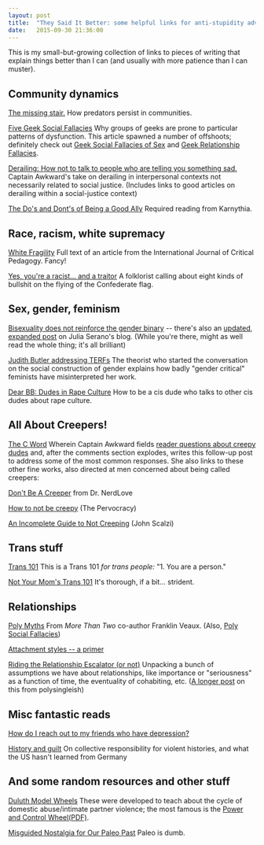 ```yaml
---
layout: post
title:  "They Said It Better: some helpful links for anti-stupidity advocacy"
date:   2015-09-30 21:36:00
---
```


This is my small-but-growing collection of links to pieces of writing that explain things better than I can (and usually with more patience than I can muster). 

## Community dynamics

[The missing stair.](http://pervocracy.blogspot.com/2012/06/missing-stair.html) How predators persist in communities.

[Five Geek Social Fallacies](http://www.plausiblydeniable.com/opinion/gsf.html) Why groups of geeks are prone to particular patterns of dysfunction. This article spawned a number of offshoots; definitely check out [Geek Social Fallacies of Sex](http://pervocracy.blogspot.com/2012/02/geek-social-fallacies-of-sex.html) and [Geek Relationship Fallacies](http://captainawkward.com/2012/04/16/geek-relationship-fallacies/).

[Derailing: How not to talk to people who are telling you something sad.](http://captainawkward.com/2011/12/05/derailing-how-not-to-talk-to-people-who-are-telling-you-something-sad/) Captain Awkward's take on derailing in interpersonal contexts not necessarily related to social justice. (Includes links to good articles on derailing within a social-justice context)

[The Do's and Dont's of Being a Good Ally](http://theangryblackwoman.com/2009/10/01/the-dos-and-donts-of-being-a-good-ally/) Required reading from Karnythia.

## Race, racism, white supremacy

[White Fragility](http://libjournal.uncg.edu/index.php/ijcp/article/view/249/116) Full text of an article from the International Journal of Critical Pedagogy. Fancy!

[Yes, you're a racist... and a traitor](https://medium.com/@thejohnprice/yes-you-re-a-racist-and-a-traitor-6c4bb12c5b63) A folklorist calling about eight kinds of bullshit on the flying of the Confederate flag. 

## Sex, gender, feminism

[Bisexuality does not reinforce the gender binary](http://www.thescavenger.net/sex-gender-sexual-diversity/glb-diversity/467-bisexuality-does-not-reinforce-the-gender-binary-39675.html) -- there's also an [updated, expanded post](http://juliaserano.blogspot.com/2012/11/bisexuality-and-binaries-revisited.html) on Julia Serano's blog. (While you're there, might as well read the whole thing; it's all brilliant)

[Judith Butler addressing TERFs](http://theterfs.com/2014/05/01/judith-butler-addresses-terfs-and-the-work-of-sheila-jeffreys-and-janice-raymond/) The theorist who started the conversation on the social construction of gender explains how badly "gender critical" feminists have misinterpreted her work. 

[Dear BB: Dudes in Rape Culture](http://gutsmagazine.ca/blog/dear-bb) How to be a cis dude who talks to other cis dudes about rape culture.

## All About Creepers!
[The C Word](http://captainawkward.com/2012/08/11/the-c-word/) Wherein Captain Awkward fields [reader questions about creepy dudes](http://captainawkward.com/2012/08/07/322-323-my-friend-group-has-a-case-of-the-creepy-dude-how-do-we-clear-that-up/) and, after the comments section explodes, writes this follow-up post to address some of the most common responses. She also links to these other fine works, also directed at men concerned about being called creepers:

[Don't Be A Creeper](http://www.doctornerdlove.com/2011/12/dont-be-a-creeper/all/1/) from Dr. NerdLove

[How to not be creepy](http://pervocracy.blogspot.com/2011/07/how-to-not-be-creepy.html) (The Pervocracy)

[An Incomplete Guide to Not Creeping](http://whatever.scalzi.com/2012/08/09/an-incomplete-guide-to-not-creeping/) (John Scalzi)


## Trans stuff
[Trans 101](https://binarysubverter.wordpress.com/2010/11/24/trans-101/) This is a Trans 101 *for trans people:* "1. You are a person."

[Not Your Mom's Trans 101](http://www.tranarchism.com/2010/11/26/not-your-moms-trans-101/) It's thorough, if a bit... strident.

## Relationships

[Poly Myths](https://www.morethantwo.com/polymyths.html) From *More Than Two* co-author Franklin Veaux. (Also, [Poly Social Fallacies](https://www.morethantwo.com/socialfallacies.html))

[Attachment styles -- a primer](http://www.thedirtynormal.com/blog/2010/06/21/attachment-styles-a-primer/) 

[Riding the Relationship Escalator (or not)](http://solopoly.net/2012/11/29/riding-the-relationship-escalator-or-not/) Unpacking a bunch of assumptions we have about relationships, like importance or "seriousness" as a function of time, the eventuality of cohabiting, etc. ([A longer post](http://polysingleish.com/2015/04/28/navigating-non-escalator-relationships/) on this from polysingleish)

## Misc fantastic reads
[How do I reach out to my friends who have depression?](http://captainawkward.com/2014/08/12/613-how-do-i-reach-out-to-my-friends-who-have-depression/)

[History and guilt](http://aeon.co/magazine/society/can-america-learn-from-germany-about-historical-guilt/) On collective responsibility for violent histories, and what the US hasn't learned from Germany

## And some random resources and other stuff
[Duluth Model Wheels](http://www.theduluthmodel.org/training/wheels.html) These were developed to teach about the cycle of domestic abuse/intimate partner violence; the most famous is the [Power and Control Wheel(PDF)](http://www.theduluthmodel.org/pdf/PowerandControl.pdf).

[Misguided Nostalgia for Our Paleo Past](http://chronicle.com/article/Misguided-Nostalgia-for-Our/137285/) Paleo is dumb.
